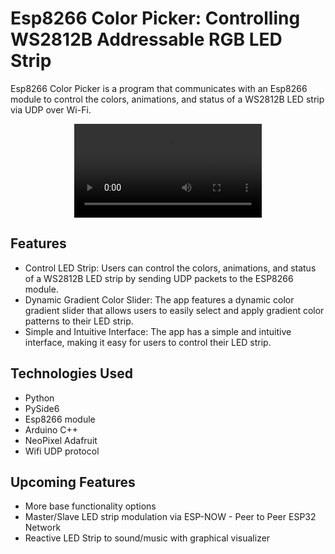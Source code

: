 # Esp8266 Color Picker: Controlling WS2812B Addressable RGB LED Strip
Esp8266 Color Picker is a program that communicates with an Esp8266 module to control the colors, animations, and status of a WS2812B LED strip via UDP over Wi-Fi.

<p float="left" align="center" padding="10px">
  <video src="https://user-images.githubusercontent.com/21333005/233749100-33e25e55-3fde-417d-90b1-d1f2889bb8ff.mp4"/>
</p>

## Features
- Control LED Strip: Users can control the colors, animations, and status of a WS2812B LED strip by sending UDP packets to the ESP8266 module.
- Dynamic Gradient Color Slider: The app features a dynamic color gradient slider that allows users to easily select and apply gradient color patterns to their LED strip.
- Simple and Intuitive Interface: The app has a simple and intuitive interface, making it easy for users to control their LED strip.

## Technologies Used
- Python
- PySide6
- Esp8266 module
- Arduino C++
- NeoPixel Adafruit
- Wifi UDP protocol

## Upcoming Features
- More base functionality options 
- Master/Slave LED strip modulation via ESP-NOW - Peer to Peer ESP32 Network
- Reactive LED Strip to sound/music with graphical visualizer
